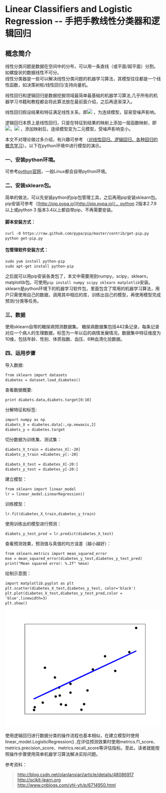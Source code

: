 # Linear Classifiers and Logistic Regression -- 手把手教线性分类器和逻辑回归
 

## 概念简介
线性分类问题是数据在空间中的分布，可以用一条直线（或平面/超平面）分割。如螺旋状的数据线性不可分。  
线性分类器是一些可以解决线性分类问题的机器学习算法，其模型往往都是一个线性函数，如决策树桩/线性回归/支持向量机。  

线性回归和逻辑回归是数据挖掘领域最简单最基础的机器学习算法,几乎所有的机器学习书籍和教程都会将此算法放在最前面介绍，之后再逐渐深入。  

线性回归假设结果和特征满足线性关系，即![](http://latex.codecogs.com/gif.latex?h_{\Theta}\(x\)=\Theta{_0}+\Theta{_1}x_1+\Theta{_2}x_2+\Theta{_3}x_3)
，为连续模型，容易受噪声影响。

逻辑回归本质上是线性回归，只是在特征到结果的映射上添加一层函数映射，即
![](http://latex.codecogs.com/gif.latex?z=h_{\Theta}\(x\)=\Theta{_0}+\Theta{_1}x_1+\Theta{_2}x_2+\Theta{_3}x_3)，![](http://latex.codecogs.com/gif.latex?g(z)=\frac{1}{1+e^{-z}}) ，添加映射后，连续模型变为二元模型，受噪声影响变小。  

本文不对理论做过多介绍，有兴趣可参考 （[对线性回归、逻辑回归、各种回归的概念学习](http://blog.csdn.net/viewcode/article/details/8794401)）。以下在python环境中进行模型的演示。

### 一、安装python环境。     
可参考[python官网](www.python.org)，一般Linux都会自带python环境。  
### 二、安装sklearn包。  
简单的做法，可以先安装python的pip包管理工具，之后再用pip安装sklearn包。pip安装可参考（[http://pip.pypa.io](http://pip.pypa.io)），python 2版本2.7.9以上或python 3 版本3.4以上都自带pip，不再需要安装。  
#### 脚本安装方式：  
```
curl -O https://raw.github.com/pypa/pip/master/contrib/get-pip.py  
python get-pip.py
```

#### 包管理软件安装方式：
```
sudo yum install python-pip
sudo apt-get install python-pip
```
之后就可以用pip安装各类包了，本文中需要用到numpy，scipy，sklearn，matplotlib包。可使用`pip install numpy scipy sklearn matplotlib`安装。sklearn是python环境下的机器学习软件包，里面包含了常用的机器学习算法，用户只需使用自己的数据，调用其中相应的库，训练出自己的模型，再使用模型完成预测/分类等任务。

### 三、数据
使用sklearn自带的糖尿病预测数据集。
糖尿病数据集包括442条记录，每条记录对应一个病人的生理数据，标签为一年以后的病情发展情况。数据集中特征维度为10维，包括年龄、性别、体质指数、血压、6种血清化验数据。

### 四、运用步骤
导入数据:  
```
from sklearn import datasets
diabetes = dataset.load_diabetes()
```
查看数据概要:  
```
print diabets.data,diabets.target[0:10]   
```
分解特征和标签:  
```
import numpy as np
diabets_X = diabetes.data[:,np.newaxis,2]
diabets_y = diabetes.target
```
切分数据为训练集、测试集：  
```
diabets_X_train = diabetes_X[:-20]
diabets_y_train =diabetes_y[:-20]

diabets_X_test = diabetes_X[-20:]
diabets_y_test = diabetes_y[-20:]
```
建立模型：  
```
from sklearn import linear_model
lr = linear_model.LinearRegression()
```
训练模型：  
```
lr.fit(diabetes_X_train,diabetes_y_train)
```
使用训练出的模型进行预测：  
```
diabets_y_test_pred = lr.predict(diabetes_X_test)
```
查看预测效果，预测值与真值的均方误差（越小越好）：  
```
from sklearn.metrics import mean_squared_error
mse = mean_squared_error(diabetes_y_test,diabetes_y_test_pred)
print("Mean squared error: %.2f" %mse)
```
绘制示意图：  
```
import matplotlib.pyplot as plt
plt.scatter(diabetes_X_test,diabetes_y_test, color='black')
plt.plot(diabetes_X_test,diabetes_y_test_pred,color = 'blue',linewidth=3)
plt.show()
```
![sorry](./media/image_plt.png)  

使用逻辑回归进行数据分类的操作流程也基本相似，在建立模型时使用 linear_model.LogisticRegression() ,在评估预测效果时使用metrics.f1_score、metrics.precision_score、metrics.recall_score等评估指标。至此，读者就能按照操作步骤使用简单机器学习算法解决实际问题。

参考资料：
>http://blog.csdn.net/olanlanxiari/article/details/48086917  
>http://scikit-learn.org  
>http://www.cnblogs.com/yhl-yh/p/6714950.html


